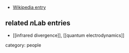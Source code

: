 
* [Wikipedia entry](https://en.wikipedia.org/wiki/Arnold_Nordsieck)

## related $n$Lab entries

* [[infrared divergence]], [[quantum electrodynamics]]

category: people